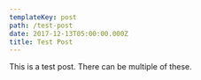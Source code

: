 ```yaml
---
templateKey: post
path: /test-post
date: 2017-12-13T05:00:00.000Z
title: Test Post
---
```

This is a test post. There can be multiple of these.

